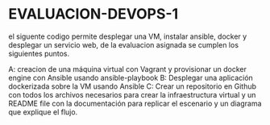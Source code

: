 # EVALUACION-DEVOPS-1

el siguente codigo permite desplegar una VM, instalar ansible, docker y desplegar un servicio web, de la evaluacion asignada se cumplen los siguientes puntos.


A: creacion de una máquina virtual con Vagrant y provisionar un docker engine con Ansible usando ansible-playbook
B: Desplegar una aplicación dockerizada sobre la VM usando Ansible
C: Crear un repositorio en Github con todos los archivos necesarios para crear la infraestructura virtual y un README file con la documentación para replicar el escenario y un diagrama que explique el flujo.